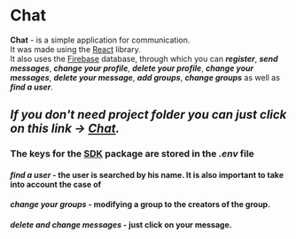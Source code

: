 # Chat
**Chat** - is a simple application for communication. <br/>
It was made using the [React](https://reactjs.org/) library. <br/>
It also uses the [Firebase](https://console.firebase.google.com/) database, through which you can ***register***, ***send messages***, ***change your profile***, ***delete your profile***, ***change your messages***, ***delete your message***, ***add groups***, ***change groups*** as well as ***find a user***. <br/>

## ***If you don't need project folder you can just click on this link -> [Chat](https://danilnefedov.github.io/react-chat/).***

### The keys for the [SDK](https://firebase.google.com/docs/web/learn-more?authuser=0&hl=en#modular-version) package are stored in the ***.env*** file 

#### ***find a user*** - the user is searched by his name. It is also important to take into account the case of 

#### ***change your groups*** - modifying a group to the creators of the group.

#### ***delete and change messages*** - just click on your message.